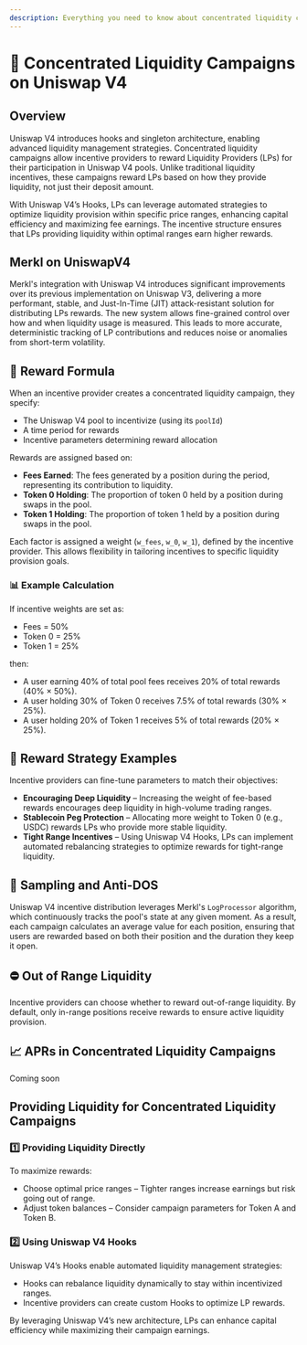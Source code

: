 ```yaml
---
description: Everything you need to know about concentrated liquidity campaigns on Uniswap V4
---
```


# 🦄 Concentrated Liquidity Campaigns on Uniswap V4

## Overview

Uniswap V4 introduces hooks and singleton architecture, enabling advanced liquidity management strategies. Concentrated liquidity campaigns allow incentive providers to reward Liquidity Providers (LPs) for their participation in Uniswap V4 pools. Unlike traditional liquidity incentives, these campaigns reward LPs based on how they provide liquidity, not just their deposit amount.

With Uniswap V4’s Hooks, LPs can leverage automated strategies to optimize liquidity provision within specific price ranges, enhancing capital efficiency and maximizing fee earnings. The incentive structure ensures that LPs providing liquidity within optimal ranges earn higher rewards.

## Merkl on UniswapV4

Merkl's integration with Uniswap V4 introduces significant improvements over its previous implementation on Uniswap V3, delivering a more performant, stable, and Just-In-Time (JIT) attack-resistant solution for distributing LPs rewards. The new system allows fine-grained control over how and when liquidity usage is measured. This leads to more accurate, deterministic tracking of LP contributions and reduces noise or anomalies from short-term volatility.

## 🔢 Reward Formula

When an incentive provider creates a concentrated liquidity campaign, they specify:

- The Uniswap V4 pool to incentivize (using its `poolId`)
- A time period for rewards
- Incentive parameters determining reward allocation

Rewards are assigned based on:

- **Fees Earned**: The fees generated by a position during the period, representing its contribution to liquidity.
- **Token 0 Holding**: The proportion of token 0 held by a position during swaps in the pool.
- **Token 1 Holding**: The proportion of token 1 held by a position during swaps in the pool.

Each factor is assigned a weight (`w_fees`, `w_0`, `w_1`), defined by the incentive provider. This allows flexibility in tailoring incentives to specific liquidity provision goals.

### 📊 Example Calculation

If incentive weights are set as:

- Fees = 50%
- Token 0 = 25%
- Token 1 = 25%

then:

- A user earning 40% of total pool fees receives 20% of total rewards (40% × 50%).
- A user holding 30% of Token 0 receives 7.5% of total rewards (30% × 25%).
- A user holding 20% of Token 1 receives 5% of total rewards (20% × 25%).

## 🎯 Reward Strategy Examples

Incentive providers can fine-tune parameters to match their objectives:

- **Encouraging Deep Liquidity** – Increasing the weight of fee-based rewards encourages deep liquidity in high-volume trading ranges.
- **Stablecoin Peg Protection** – Allocating more weight to Token 0 (e.g., USDC) rewards LPs who provide more stable liquidity.
- **Tight Range Incentives** – Using Uniswap V4 Hooks, LPs can implement automated rebalancing strategies to optimize rewards for tight-range liquidity.

## 🚀 Sampling and Anti-DOS

Uniswap V4 incentive distribution leverages Merkl's `LogProcessor` algorithm, which continuously tracks the pool's state at any given moment. As a result, each campaign calculates an average value for each position, ensuring that users are rewarded based on both their position and the duration they keep it open.

## ⛔ Out of Range Liquidity

Incentive providers can choose whether to reward out-of-range liquidity. By default, only in-range positions receive rewards to ensure active liquidity provision.

## 📈 APRs in Concentrated Liquidity Campaigns

Coming soon

## Providing Liquidity for Concentrated Liquidity Campaigns

### 1️⃣ Providing Liquidity Directly

To maximize rewards:

- Choose optimal price ranges – Tighter ranges increase earnings but risk going out of range.
- Adjust token balances – Consider campaign parameters for Token A and Token B.

### 2️⃣ Using Uniswap V4 Hooks

Uniswap V4’s Hooks enable automated liquidity management strategies:

- Hooks can rebalance liquidity dynamically to stay within incentivized ranges.
- Incentive providers can create custom Hooks to optimize LP rewards.

By leveraging Uniswap V4’s new architecture, LPs can enhance capital efficiency while maximizing their campaign earnings.
